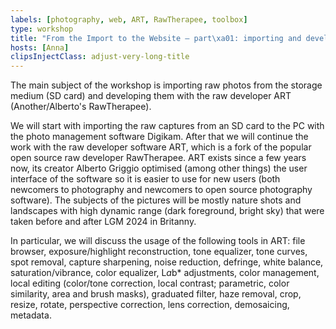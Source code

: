 ```yaml
---
labels: [photography, web, ART, RawTherapee, toolbox]
type: workshop
title: "From the Import to the Website — part\xa01: importing and developing raw captures"
hosts: [Anna]
clipsInjectClass: adjust-very-long-title
---
```



The main subject of the workshop is importing raw photos from the storage
medium (SD card) and developing them with the raw developer ART (Another/Alberto's RawTherapee).

We will start with importing the raw captures from an SD card to the PC
with the photo management software Digikam. After that we will continue
the work with the raw developer software ART, which is a fork of the popular
open source raw developer RawTherapee. ART exists since a few years now,
its creator Alberto Griggio optimised (among other things) the user interface
of the software so it is easier to use for new users (both newcomers to
photography and newcomers to open source photography software). The subjects
of the pictures will be mostly nature shots and landscapes with high dynamic
range (dark foreground, bright sky) that were taken before and after
LGM 2024 in Britanny.

In particular, we will discuss the usage of the following tools in ART:
file browser, exposure/highlight reconstruction, tone equalizer, tone curves,
spot removal, capture sharpening, noise reduction, defringe, white balance,
saturation/vibrance, color equalizer, L*a*b* adjustments, color management,
local editing (color/tone correction, local contrast; parametric, color similarity,
area and brush masks), graduated filter, haze removal, crop, resize, rotate,
perspective correction, lens correction, demosaicing, metadata.
